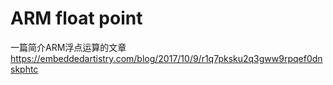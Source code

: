 ARM float point
===============

一篇简介ARM浮点运算的文章
https://embeddedartistry.com/blog/2017/10/9/r1q7pksku2q3gww9rpqef0dnskphtc